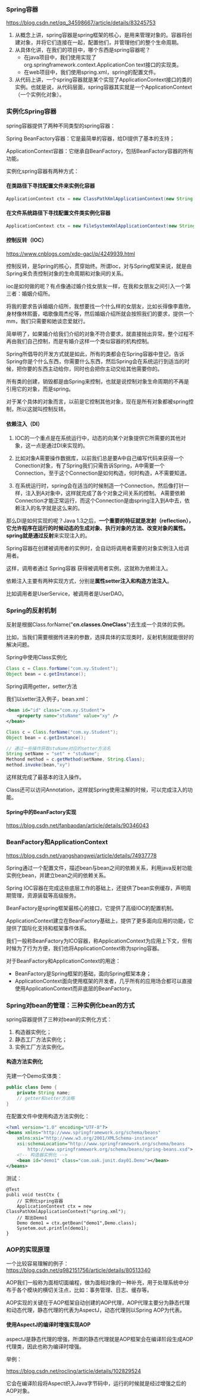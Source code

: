 ### Spring容器


https://blog.csdn.net/qq_34598667/article/details/83245753

1. 从概念上讲，spring容器是spring框架的核心，是用来管理对象的。容器将创建对象，并将它们连接在一起，配置他们，并管理他们的整个生命周期。
2. 从具体化讲，在我们的项目中，哪个东西是spring容器呢？
   - 在java项目中，我们使用实现了org.springframework.context.ApplicationCon
     text接口的实现类。
   - 在web项目中，我们使用spring.xml，spring的配置文件。
3. 从代码上讲，一个spring容器就是某个实现了ApplicationContext接口的类的实例。也就是说，从代码层面，spring容器其实就是一个ApplicationContext（一个实例化对象）。

### 实例化Spring容器

spring容器提供了两种不同类型的spring容器：

Spring BeanFactory容器：它是最简单的容器，给DI提供了基本的支持；

ApplicationContext容器：它继承自BeanFactory，包括BeanFactory容器的所有功能。

实例化spring容器有两种方式：

#### 在类路径下寻找配置文件来实例化容器

```java
ApplicationContext ctx = new ClassPathXmlApplicationContext(new String[]{"spring.xml"});

```

#### 在文件系统路径下寻找配置文件类实例化容器

```java
ApplicationContext ctx = new FileSystemXmlApplicationContext(new String[]{"spring.xml"});
```



#### 控制反转（IOC）

https://www.cnblogs.com/xdp-gacl/p/4249939.html

控制反转，是Spring的核心，贯穿始终。所谓Ioc，对与Spring框架来说，就是由Spring来负责控制对象的生命周期和对象间的关系。

ioc是如何做的呢？有点像通过婚介找女朋友一样，在我和女朋友之间引入一个第三者：婚姻介绍所。

将我的要求告诉婚姻介绍所，我想要找一个什么样的女朋友，比如长得像李嘉欣，身材像林熙蕾，唱歌像周杰伦等，然后婚姻介绍所就会按照我们的要求，提供一个mm，我们只需要和她谈恋爱就行。

简单明了，如果婚介给我们介绍的对象不符合要求，就直接抛出异常。整个过程不再由我们自己控制，而是有婚介这样一个类似容器的机构控制。

Spring所倡导的开发方式就是如此，所有的类都会在Spring容器中登记，告诉Spring你是个什么东西，你需要什么东西，然后Spring会在系统运行到适当的时候，把你要的东西主动给你，同时也会把你主动交给其他需要你的。

所有类的创建，销毁都是由Spring来控制，也就是说控制对象生命周期的不再是引用它的对象，而是spring。

对于某个具体的对象而言，以前是它控制其他对象，现在是所有对象都被spring控制，所以这就叫控制反转。

#### 依赖注入（DI）

1. IOC的一个重点是在系统运行中，动态的向某个对象提供它所需要的其他对象，这一点是通过DI来实现的。

2. 比如对象A需要操作数据库，以前我们总是要A中自己编写代码来获得一个Conection对象，有了Spring我们只需告诉Spring，A中需要一个Connection，至于这个Connection是如何构造，何时构造，A不需要知道。
3. 在系统运行时，spring会在适当的时候制造一个Connection，然后像打针一样，注入到A对象中，这样就完成了各个对象之间关系的控制。
   A需要依赖Connection才能正常运行，而这个Connection是由spring注入到A中去，依赖注入的名字就是这么来的。

那么DI是如何实现的呢？Java 1.3之后，**一个重要的特征就是发射（reflection），它允许程序在运行的时候动态的生成对象、执行对象的方法、改变对象的属性。**spring就是通过**反射**来实现注入的。

Spring容器在创建被调用者的实例时，会自动将调用者需要的对象实例注入给调用者。

这样，调用者通过 Spring容器 获得被调用者实例，这就称为依赖注入。

依赖注入主要有两种实现方式，分别是**属性setter注入和构造方法注入**。

比如调用者是UserService，被调用者是UserDAO。

### Spring的反射机制

反射是根据Class.forName("**cn.classes.OneClass**")去生成一个具体的实例。

比如，当我们需要根据传进来的参数，选择具体的实现类时，反射机制就能很好的解决问题。

Spring中使用Class实例化

```java
Class c = Class.forName("com.xy.Student");
Object bean = c.getInstance();
```

Spring调用getter，setter方法

我们以setter注入例子，bean.xml：

```xml
<bean id="id" class="com.xy.Student">
    <property name="stuName" value="xy" />
</bean>
```



```java
Class c = Class.forName("com.xy.Student");
Object bean = c.getInstance();

// 通过一些操作获取stuName对应的setter方法名
String setName = "set" + "stuName";
Methond method = c.getMethod(setName, String.Class);
method.invoke(bean,"xy")
```

这样就完成了最基本的注入操作。

Class还可以访问Annotation，这样就Spring使用注解的时候，可以完成注入的功能。



#### Spring中的BeanFactory实现

https://blog.csdn.net/fanbaodan/article/details/90346043

### BeanFactory和ApplicationContext

https://blog.csdn.net/yangshangwei/article/details/74937778

Spring通过一个配置文件，描述bean与bean之间的依赖关系，利用java反射功能实例化bean，并建立bean之间的依赖关系。

Spring IOC容器在完成这些底层工作的基础上，还提供了bean实例缓存，声明周期管理，资源装载等高级服务。

BeanFactory是spring框架最核心的接口，它提供了高级IOC的配置机制。

ApplicationContext建立在BeanFactory基础上，提供了更多面向应用的功能，它提供了国际化支持和框架事件体系。

我们一般称BeanFactory为ICO容器，称ApplicationContext为应用上下文，但有时候为了行为方便，我们也将ApplicationContext称为spring容器。

对于BeanFactory和ApplicationContext的用途：

- BeanFactory是Spring框架的基础，面向Spring框架本身；
- ApplicationContext面向使用框架的开发者，几乎所有的应用场合都可以直接使用ApplicationContext而非底层的BeanFactory。

### Spring对bean的管理：三种实例化bean的方式

spring容器提供了三种对bean的实例化方式：

1. 构造器实例化；
2. 静态工厂方法实例化；
3. 实例工厂方法实例化。

#### 构造方法实例化

先建一个Demo实体类：

```java
public class Demo {
	private String name;
	// getter和setter方法略
}
```

在配置文件中使用构造方法实例化：

```xml
<?xml version="1.0" encoding="UTF-8"?>
<beans xmlns="http://www.springframework.org/schema/beans"
    xmlns:xsi="http://www.w3.org/2001/XMLSchema-instance"
    xsi:schemaLocation="http://www.springframework.org/schema/beans
        http://www.springframework.org/schema/beans/spring-beans.xsd">
	<!-- 构造器实例化 -->
	<bean id="demo1" class="com.oak.junit.day01.Demo"></bean>
</beans>
```

测试：

```
@Test
publi void testCtx {
	// 实例化spring容器
	ApplicationContext ctx = new ClassPathXmlApplicationContext("spring.xml");
	// 取出Demo1
	Demo demo1 = ctx.getBean("demo1",Demo.class);
	Sysetem.out.println(demo1);
}
```

### AOP的实现原理

一个比较容易理解的例子：https://blog.csdn.net/q982151756/article/details/80513340

AOP我们一般称为面相切面编程，做为面相对象的一种补充，用于处理系统中分布于各个模块的横切关注点，比如：事务管理、日志、缓存等。

AOP实现的关键在于AOP框架自动创建的AOP代理，AOP代理主要分为静态代理和动态代理，静态代理的代表为AspectJ，动态代理则以Spring AOP为代表。

#### 使用AspectJ的编译时增强实现AOP

aspectJ是静态代理的增强，所谓的静态代理就是AOP框架会在编译阶段生成AOP代理类，因此也称为编译时增强。

举例：

https://blog.csdn.net/rocling/article/details/102829524

它会在编译阶段将Aspect织入Java字节码中，运行的时候就是经过增强之后的AOP对象。